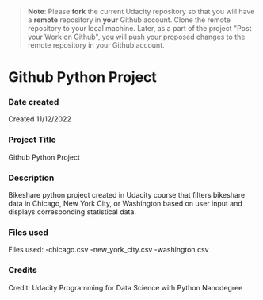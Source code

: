 >**Note**: Please **fork** the current Udacity repository so that you will have a **remote** repository in **your** Github account. Clone the remote repository to your local machine. Later, as a part of the project "Post your Work on Github", you will push your proposed changes to the remote repository in your Github account.

# Github Python Project

### Date created
Created 11/12/2022

### Project Title
Github Python Project

### Description
Bikeshare python project created in Udacity course that filters bikeshare data in Chicago, New York City, or Washington based on user input and displays corresponding statistical data.

### Files used
Files used: 
-chicago.csv 
-new_york_city.csv
-washington.csv

### Credits
Credit: Udacity Programming for Data Science with Python Nanodegree

